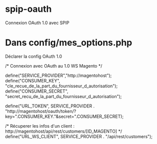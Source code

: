 # spip-oauth
Connexion OAuth 1.0 avec SPIP

# Dans config/mes_options.php

Déclarer la config OAuth 1.0

/* Connexion avec OAuth au 1.0 WS Magento */

define("SERVICE_PROVIDER","http://magentohost"); 
define("CONSUMER_KEY", "cle_recue_de_la_part_du_fournisseur_d_autorisation");
define("CONSUMER_SECRET", "secret_recu_de_la_part_du_fournisseur_d_autorisation");

define("URL_TOKEN", SERVICE_PROVIDER . "http://magentohost/oauth/token/?key=".CONSUMER_KEY."&secret=".CONSUMER_SECRET);

/* Récuperer les infos d'un client : http://magentohost/api/rest/customers/[ID_MAGENTO] */
define("URL_WS_CLIENT", SERVICE_PROVIDER . "/api/rest/customers");
